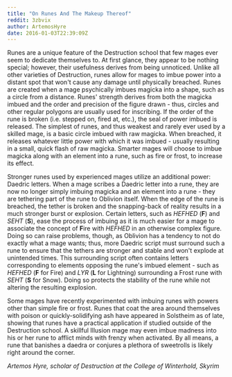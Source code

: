 ```yaml
---
title: "On Runes And The Makeup Thereof"
reddit: 3zbvix
author: ArtemosHyre
date: 2016-01-03T22:39:09Z
---
```


Runes are a unique feature of the Destruction school that few mages ever seem to dedicate themselves to. At first glance, they appear to be nothing special; however, their usefulness derives from being unnoticed. Unlike all other varieties of Destruction, runes allow for mages to imbue power into a distant spot that won't cause any damage until physically breached. Runes are created when a mage psychically imbues magicka into a shape, such as a circle from a distance. Runes' strength derives from both the magicka imbued and the order and precision of the figure drawn - thus, circles and other regular polygons are usually used for inscribing. If the order of the rune is broken (i.e. stepped on, fired at, etc.), the seal of power imbued is released. The simplest of runes, and thus weakest and rarely ever used by a skilled mage, is a basic circle imbued with raw magicka. When breached, it releases whatever little power with which it was imbued - usually resulting in a small, quick flash of raw magicka. Smarter mages will choose to imbue magicka along with an element into a rune, such as fire or frost, to increase its effect.

Stronger runes used by experienced mages utilize an additional power: Daedric letters. When a mage scribes a Daedric letter into a rune, they are now no longer simply imbuing magicka and an element into a rune - they are tethering part of the rune to Oblivion itself. When the edge of the rune is breached, the tether is broken and the snapping-back of reality results in a much stronger burst or explosion. Certain letters, such as *HEFHED* (**F**) and *SEHT* (**S**), ease the process of imbuing as it is much easier for a mage to associate the concept of **F**ire with *HEFHED* in an otherwise complex figure. Doing so can raise problems, though, as Oblivion has a tendency to not do exactly what a mage wants; thus, more Daedric script must surround such a rune to ensure that the tethers are stronger and stable and won't explode at unintended times. This surrounding script often contains letters corresponding to elements opposing the rune's imbued element - such as *HEFHED* (**F** for Fire) and *LYR* (**L** for Lightning) surrounding a Frost rune with *SEHT* (**S** for Snow). Doing so protects the stability of the rune while not altering the resulting explosion.

Some mages have recently experimented with imbuing runes with powers other than simple fire or frost. Runes that coat the area around themselves with poison or quickly-solidifying ash have appeared in Solstheim as of late, showing that runes have a practical application if studied outside of the Destruction school. A skillful Illusion mage may even imbue madness into his or her rune to afflict minds with frenzy when activated. By all means, a rune that banishes a daedra or conjures a plethora of sweetrolls is likely right around the corner.

*Artemos Hyre, scholar of Destruction at the College of Winterhold, Skyrim*

